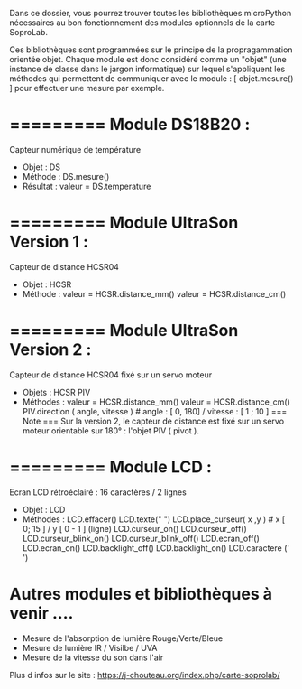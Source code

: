Dans ce dossier, vous pourrez trouver toutes les bibliothèques microPython nécessaires au bon fonctionnement des modules optionnels de la carte SoproLab.

Ces bibliothèques sont programmées sur le principe de la propragammation orientée objet.
Chaque module est donc considéré comme un "objet" (une instance de classe dans le jargon informatique) sur lequel s'appliquent
 les méthodes qui permettent de communiquer avec le module : [ objet.mesure() ] pour effectuer une mesure par exemple.
 
# ========= Module DS18B20 :
Capteur numérique de température
  - Objet : 
      DS
  - Méthode : 
      DS.mesure()
  - Résultat : 
      valeur = DS.temperature

# ========= Module UltraSon Version 1 :
Capteur de distance HCSR04
  - Objet : 
      HCSR
  - Méthode :
      valeur = HCSR.distance_mm()
      valeur = HCSR.distance_cm()

# ========= Module UltraSon Version 2 :
Capteur de distance HCSR04 fixé sur un servo moteur
  - Objets : 
      HCSR
      PIV
  - Méthodes :
      valeur = HCSR.distance_mm()
      valeur = HCSR.distance_cm()
      PIV.direction ( angle, vitesse ) # angle : [ 0, 180] / vitesse : [ 1 ; 10 ]
=== Note ===
Sur la version 2, le capteur de distance est fixé sur un servo moteur orientable sur 180° : l'objet PIV ( pivot ). 

# ========= Module LCD :
Ecran LCD rétroéclairé : 16 caractères / 2 lignes
  - Objet :
      LCD
  - Méthodes : 
      LCD.effacer()
      LCD.texte(" ")
      LCD.place_curseur( x ,y ) # x [ 0; 15 ]  /  y [ 0 - 1 ] (ligne)
      LCD.curseur_on()
      LCD.curseur_off()
      LCD.curseur_blink_on()
      LCD.curseur_blink_off()
      LCD.ecran_off()
      LCD.ecran_on()
      LCD.backlight_off()
      LCD.backlight_on()
      LCD.caractere (' ')
 
 # Autres modules et bibliothèques à venir ....
- Mesure de l'absorption de lumière Rouge/Verte/Bleue
- Mesure de lumière IR / Visilbe / UVA
- Mesure de la vitesse du son dans l'air

Plus d infos sur le site : https://j-chouteau.org/index.php/carte-soprolab/
